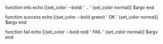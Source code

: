 #
function info
	echo [(set_color --bold) ' .. ' (set_color normal)] $argv
end

function success
	echo [(set_color --bold green) ' OK ' (set_color normal)] $argv
end

function fail
	echo [(set_color --bold red) ' FAIL ' (set_color normal)] $argv
end